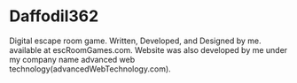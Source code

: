 # Daffodil362

Digital escape room game. Written, Developed, and Designed by me.
available at escRoomGames.com.
Website was also developed by me under my company name advanced web technology(advancedWebTechnology.com).